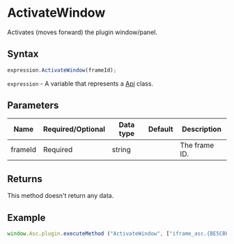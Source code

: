 # ActivateWindow

Activates (moves forward) the plugin window/panel.

## Syntax

```javascript
expression.ActivateWindow(frameId);
```

`expression` - A variable that represents a [Api](../Api.md) class.

## Parameters

| **Name** | **Required/Optional** | **Data type** | **Default** | **Description** |
| ------------- | ------------- | ------------- | ------------- | ------------- |
| frameId | Required | string |  | The frame ID. |

## Returns

This method doesn't return any data.

## Example

```javascript editor-docx
window.Asc.plugin.executeMethod ("ActivateWindow", ["iframe_asc.{BE5CBF95-C0AD-4842-B157-AC40FEDD9841}"]);
```
